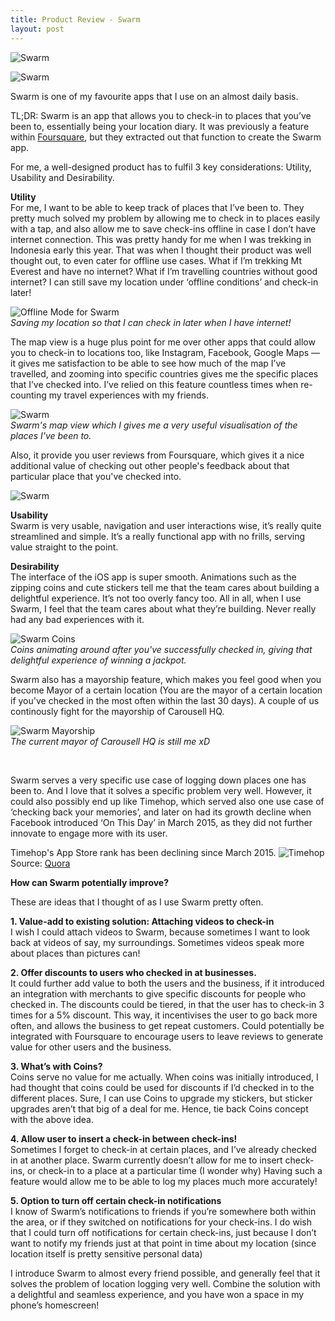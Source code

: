 ```yaml
---
title: Product Review - Swarm
layout: post
---
```


![Swarm](/assets/swarm.png)<br>

![Swarm](/assets/swarm1.png)<br>

Swarm is one of my favourite apps that I use on an almost daily basis.

TL;DR: Swarm is an app that allows you to check-in to places that you’ve been to, essentially being your location diary. It was previously a feature within <a href="http://foursquare.com/">Foursquare</a>, but they extracted out that function to create the Swarm app.

For me, a well-designed product has to fulfil 3 key considerations: Utility, Usability and Desirability.

<b>Utility</b><br>
For me, I want to be able to keep track of places that I’ve been to. They pretty much solved my problem by allowing me to check in to places easily with a tap, and also allow me to save check-ins offline in case I don’t have internet connection. This was pretty handy for me when I was trekking in Indonesia early this year. That was when I thought their product was well thought out, to even cater for offline use cases. What if I’m trekking Mt Everest and have no internet? What if I’m travelling countries without good internet? I can still save my location under ‘offline conditions’ and check-in later!

![Offline Mode for Swarm](/assets/swarm2.png)<br>
<i>Saving my location so that I can check in later when I have internet!</i>

The map view is a huge plus point for me over other apps that could allow you to check-in to locations too, like Instagram, Facebook, Google Maps — it gives me satisfaction to be able to see how much of the map I’ve travelled, and zooming into specific countries gives me the specific places that I’ve checked into. I’ve relied on this feature countless times when re-counting my travel experiences with my friends.

![Swarm](/assets/swarm3.png)<br>
<i>Swarm's map view which I gives me a very useful visualisation of the places I've been to.</i>

Also, it provide you user reviews from Foursquare, which gives it a nice additional value of checking out other people's feedback about that particular place that you've checked into.

![Swarm](/assets/swarm5.png)<br>


<b>Usability</b><br>
Swarm is very usable, navigation and user interactions wise, it’s really quite streamlined and simple. It’s a really functional app with no frills, serving value straight to the point.

<b>Desirability</b><br>
The interface of the iOS app is super smooth. Animations such as the zipping coins and cute stickers tell me that the team cares about building a delightful experience. It’s not too overly fancy too. All in all, when I use Swarm, I feel that the team cares about what they’re building. Never really had any bad experiences with it.

![Swarm Coins](/assets/swarm4.png)<br>
<i>Coins animating around after you've successfully checked in, giving that delightful experience of winning a jackpot.</i>

Swarm also has a mayorship feature, which makes you feel good when you become Mayor of a certain location (You are the mayor of a certain location if you've checked in the most often within the last 30 days). A couple of us continously fight for the mayorship of Carousell HQ.

![Swarm Mayorship](/assets/swarm6.png)<br>
<i>The current mayor of Carousell HQ is still me xD</i>

<br>


Swarm serves a very specific use case of logging down places one has been to. And I love that it solves a specific problem very well. However, it could also possibly end up like Timehop, which served also one use case of ‘checking back your memories’, and later on had its growth decline when Facebook introduced ‘On This Day’ in March 2015, as they did not further innovate to engage more with its user. 

Timehop's App Store rank has been declining since March 2015.
![Timehop](/assets/timehop.png)<br>
Source: <a href="https://www.quora.com/How-has-Facebooks-On-This-Day-feature-affected-Timehop">Quora</a>

<b>How can Swarm potentially improve?</b>

These are ideas that I thought of as I use Swarm pretty often.

<b>1. Value-add to existing solution: Attaching videos to check-in</b><br>
I wish I could attach videos to Swarm, because sometimes I want to look back at videos of say, my surroundings. Sometimes videos speak more about places than pictures can!

<b>2. Offer discounts to users who checked in at businesses.</b><br>
It could further add value to both the users and the business, if it introduced an integration with merchants to give specific discounts for people who checked in. The discounts could be tiered, in that the user has to check-in 3 times for a 5% discount. This way, it incentivises the user to go back more often, and allows the business to get repeat customers. Could potentially be integrated with Foursquare to encourage users to leave reviews to generate value for other users and the business.

<b>3. What’s with Coins?</b><br>
Coins serve no value for me actually. When coins was initially introduced, I had thought that coins could be used for discounts if I’d checked in to the different places. Sure, I can use Coins to upgrade my stickers, but sticker upgrades aren’t that big of a deal for me. Hence, tie back Coins concept with the above idea.

<b>4. Allow user to insert a check-in between check-ins!</b><br>
Sometimes I forget to check-in at certain places, and I’ve already checked in at another place. Swarm currently doesn’t allow for me to insert check-ins, or check-in to a place at a particular time (I wonder why) Having such a feature would allow me to be able to log my places much more accurately!

<b>5. Option to turn off certain check-in notifications</b><br>
I know of Swarm’s notifications to friends if you’re somewhere both within the area, or if they switched on notifications for your check-ins. I do wish that I could turn off notifications for certain check-ins, just because I don’t want to notify my friends just at that point in time about my location (since location itself is pretty sensitive personal data)


I introduce Swarm to almost every friend possible, and generally feel that it solves the problem of location logging very well. Combine the solution with a delightful and seamless experience, and you have won a space in my phone’s homescreen!